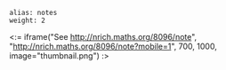 ````
alias: notes
weight: 2
````

<:= iframe("See http://nrich.maths.org/8096/note", "http://nrich.maths.org/8096/note?mobile=1", 700, 1000, image="thumbnail.png") :>